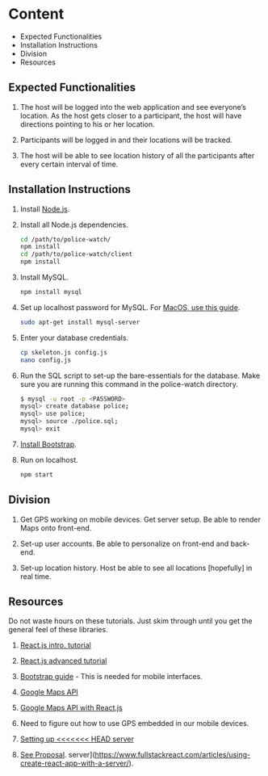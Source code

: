 # Content
* Expected Functionalities
* Installation Instructions
* Division
* Resources

## Expected Functionalities

1. The host will be logged into the web application and see everyone’s
   location. As the host gets closer to a participant, the host will have
   directions pointing to his or her location.

2. Participants will be logged in and their locations will be tracked.

3. The host will be able to see location history of all
   the participants after every certain interval of time.

## Installation Instructions

1. Install [Node.js](https://nodejs.org/en/download/).
2. Install all Node.js dependencies.
   ```bash
   cd /path/to/police-watch/
   npm install
   cd /path/to/police-watch/client
   npm install
   ```
3. Install MySQL.
   ```bash
   npm install mysql
   ```
4. Set up localhost password for MySQL. For [MacOS, use this guide](https://dev.mysql.com/doc/refman/5.6/en/osx-installation-pkg.html).
   ```bash
   sudo apt-get install mysql-server
   ```

5. Enter your database credentials.
   ```bash
   cp skeleton.js config.js
   nano config.js
   ```

6. Run the SQL script to set-up the bare-essentials for the database. Make sure
   you are running this command in the police-watch directory.
   ```bash
   $ mysql -u root -p <PASSWORD>
   mysql> create database police;
   mysql> use police;
   mysql> source ./police.sql;
   mysql> exit
   ```

7. [Install Bootstrap](https://react-bootstrap.github.io/getting-started.html).

8. Run on localhost.
   ```bash
   npm start
   ```

## Division

1. Get GPS working on mobile devices. Get server setup. Be able to render Maps
   onto front-end.

2. Set-up user accounts. Be able to personalize on front-end and back-end.

3. Set-up location history. Host be able to see all locations [hopefully] in
   real time.

## Resources

Do not waste hours on these tutorials. Just skim through until you get the
general feel of these libraries.

1. [React.js intro. tutorial](https://reactjs.org/tutorial/tutorial.html)

2. [React.js advanced tutorial](https://reactjs.org/docs/installation.html)

3. [Bootstrap
   guide](https://www.w3schools.com/bootstrap/bootstrap_grid_basic.asp) - This
   is needed for mobile interfaces.

4. [Google Maps
   API](https://developers.google.com/maps/documentation/javascript/adding-a-google-map)

5. [Google Maps API with
   React.js](https://www.fullstackreact.com/articles/how-to-write-a-google-maps-react-component/)

6. Need to figure out how to use GPS embedded in our mobile devices.

7. [Setting up
<<<<<<< HEAD
   server](https://www.fullstackreact.com/articles/using-create-react-app-with-a-server/)

8. [See Proposal](https://github.com/ivanmanan/police-watch/blob/master/reads/TeamNeighborhood.pdf).
   server](https://www.fullstackreact.com/articles/using-create-react-app-with-a-server/).
